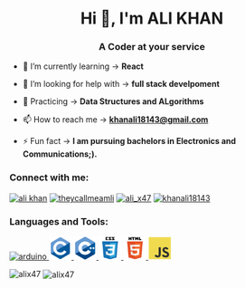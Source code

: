 <h1 align="center">Hi 👋, I'm ALI KHAN</h1>
<h3 align="center">A Coder at your service</h3>

- 🌱 I’m currently learning -> **React**

- 🤝 I’m looking for help with -> **full stack develpoment**

- 🤖 Practicing -> **Data Structures and ALgorithms**

- 📫 How to reach me -> **khanali18143@gmail.com**

- ⚡ Fun fact -> **I am pursuing bachelors in Electronics and Communications;).**

<h3 align="left">Connect with me:</h3>
<p align="left">
<a href="https://linkedin.com/in/ali khan" target="blank"><img align="center" src="https://raw.githubusercontent.com/rahuldkjain/github-profile-readme-generator/master/src/images/icons/Social/linked-in-alt.svg" alt="ali khan" height="30" width="40" /></a>
<a href="https://instagram.com/theycallmeamli" target="blank"><img align="center" src="https://raw.githubusercontent.com/rahuldkjain/github-profile-readme-generator/master/src/images/icons/Social/instagram.svg" alt="theycallmeamli" height="30" width="40" /></a>
<a href="https://www.leetcode.com/ali_x47" target="blank"><img align="center" src="https://raw.githubusercontent.com/rahuldkjain/github-profile-readme-generator/master/src/images/icons/Social/leet-code.svg" alt="ali_x47" height="30" width="40" /></a>
<a href="https://auth.geeksforgeeks.org/user/khanali18143" target="blank"><img align="center" src="https://raw.githubusercontent.com/rahuldkjain/github-profile-readme-generator/master/src/images/icons/Social/geeks-for-geeks.svg" alt="khanali18143" height="30" width="40" /></a>
</p>

<h3 align="left">Languages and Tools:</h3>
<p align="left"> <a href="https://www.arduino.cc/" target="_blank" rel="noreferrer"> <img src="https://cdn.worldvectorlogo.com/logos/arduino-1.svg" alt="arduino" width="40" height="40"/> </a> <a href="https://www.cprogramming.com/" target="_blank" rel="noreferrer"> <img src="https://raw.githubusercontent.com/devicons/devicon/master/icons/c/c-original.svg" alt="c" width="40" height="40"/> </a> <a href="https://www.w3schools.com/cpp/" target="_blank" rel="noreferrer"> <img src="https://raw.githubusercontent.com/devicons/devicon/master/icons/cplusplus/cplusplus-original.svg" alt="cplusplus" width="40" height="40"/> </a> <a href="https://www.w3schools.com/css/" target="_blank" rel="noreferrer"> <img src="https://raw.githubusercontent.com/devicons/devicon/master/icons/css3/css3-original-wordmark.svg" alt="css3" width="40" height="40"/> </a> <a href="https://www.w3.org/html/" target="_blank" rel="noreferrer"> <img src="https://raw.githubusercontent.com/devicons/devicon/master/icons/html5/html5-original-wordmark.svg" alt="html5" width="40" height="40"/> </a> <a href="https://developer.mozilla.org/en-US/docs/Web/JavaScript" target="_blank" rel="noreferrer"> <img src="https://raw.githubusercontent.com/devicons/devicon/master/icons/javascript/javascript-original.svg" alt="javascript" width="40" height="40"/> </a> </p>

<p><img align="left" src="https://github-readme-stats.vercel.app/api/top-langs?username=alix47&show_icons=true&locale=en&layout=compact" alt="alix47" /></p>

<p>&nbsp;<img align="center" src="https://github-readme-stats.vercel.app/api?username=alix47&show_icons=true&locale=en" alt="alix47" /></p>
